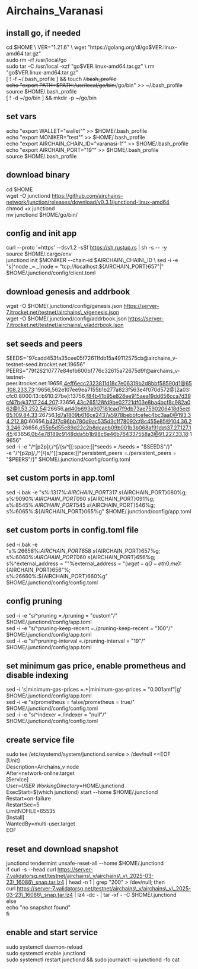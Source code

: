 # Airchains\_Varanasi

## install go, if needed

cd $HOME\
VER="1.21.6"\
wget "https://golang.org/dl/go$VER.linux-amd64.tar.gz"\
sudo rm -rf /usr/local/go\
sudo tar -C /usr/local -xzf "go$VER.linux-amd64.tar.gz"\
rm "go$VER.linux-amd64.tar.gz"\
\[ ! -f \~/.bash\_profile ] && touch ~~/.bash\_profile~~\
~~echo "export PATH=$PATH:/usr/local/go/bin:~~/go/bin" >> \~/.bash\_profile\
source $HOME/.bash\_profile\
\[ ! -d \~/go/bin ] && mkdir -p \~/go/bin

## set vars

echo "export WALLET="wallet"" >> $HOME/.bash\_profile\
echo "export MONIKER="test"" >> $HOME/.bash\_profile\
echo "export AIRCHAIN\_CHAIN\_ID="varanasi-1"" >> $HOME/.bash\_profile\
echo "export AIRCHAIN\_PORT="19"" >> $HOME/.bash\_profile\
source $HOME/.bash\_profile

## download binary

cd $HOME\
wget -O junctiond https://github.com/airchains-network/junction/releases/download/v0.3.1/junctiond-linux-amd64\
chmod +x junctiond\
mv junctiond $HOME/go/bin/

## config and init app

curl --proto '=https' --tlsv1.2 -sSf https://sh.rustup.rs | sh -s -- -y\
source $HOME/.cargo/env\
junctiond init $MONIKER --chain-id $AIRCHAIN\_CHAIN\_ID\
sed -i -e "s|^node _=._|node = "tcp://localhost:${AIRCHAIN\_PORT}657"|" $HOME/.junctiond/config/client.toml

## download genesis and addrbook

wget -O $HOME/.junctiond/config/genesis.json https://server-7.itrocket.net/testnet/airchains\_v/genesis.json\
wget -O $HOME/.junctiond/config/addrbook.json https://server-7.itrocket.net/testnet/airchains\_v/addrbook.json

## set seeds and peers

SEEDS="97cadd453fa35cee05f72611fdb15a49112575cb@airchains\_v-testnet-seed.itrocket.net:19656"\
PEERS="79f26210777e84efb600bf776c32615a72675d9f@airchains\_v-testnet-peer.itrocket.net:19656,4eff6ecc2323811d18c7e06319b2d8bbf58590d1@65.108.233.73:19656,562e107ee9ea7155b1b277a823f563e4f070d572@\[2a03:cfc0:8000:13::b910:27be]:13756,f84b41b95e828ee915aea19dd656cca7d39cf47b@37.17.244.207:33656,43c265128fd9be02721df03e8ba4bcf8c982a062@1.53.252.54:26656,ad40b693a907181cad7f9db73ae7590206418d5e@65.109.84.33:26756,1d7a1809b616ce2437a5978bebbfcefec4bc3aa0@193.34.212.80:60656,b43f7c96bb780d9ac535d3c1f78092cf8c455e85@104.36.23.246:26656,d55b5d55e89d22c2b8dcaeb09b001b3b068af91d@37.27.127.145:63656,0b4e78189c9148dda5b1b98c6e46b764337558a3@91.227.33.18:19656"\
sed -i -e "/^\[p2p]/,/^\[/{s/^\[\[:space:]]\*seeds _=._/seeds = "$SEEDS"/}"\
-e "/^\[p2p]/,/^\[/{s/^\[\[:space:]]\*persistent\_peers _=._/persistent\_peers = "$PEERS"/}" $HOME/.junctiond/config/config.toml

## set custom ports in app.toml

sed -i.bak -e "s%:1317%:${AIRCHAIN\_PORT}317%g;\
s%:8080%:${AIRCHAIN\_PORT}080%g;\
s%:9090%:${AIRCHAIN\_PORT}090%g;\
s%:9091%:${AIRCHAIN\_PORT}091%g;\
s%:8545%:${AIRCHAIN\_PORT}545%g;\
s%:8546%:${AIRCHAIN\_PORT}546%g;\
s%:6065%:${AIRCHAIN\_PORT}065%g" $HOME/.junctiond/config/app.toml

## set custom ports in config.toml file

sed -i.bak -e "s%:26658%:${AIRCHAIN\_PORT}658%g;\
s%:26657%:${AIRCHAIN\_PORT}657%g;\
s%:6060%:${AIRCHAIN\_PORT}060%g;\
s%:26656%:${AIRCHAIN\_PORT}656%g;\
s%^external\_address = ""%external\_address = "$(wget -qO- eth0.me):${AIRCHAIN\_PORT}656"%;\
s%:26660%:${AIRCHAIN\_PORT}660%g" $HOME/.junctiond/config/config.toml

## config pruning

sed -i -e "s/^pruning _=._/pruning = "custom"/" $HOME/.junctiond/config/app.toml\
sed -i -e "s/^pruning-keep-recent _=._/pruning-keep-recent = "100"/" $HOME/.junctiond/config/app.toml\
sed -i -e "s/^pruning-interval _=._/pruning-interval = "19"/" $HOME/.junctiond/config/app.toml

## set minimum gas price, enable prometheus and disable indexing

sed -i 's|minimum-gas-prices =.\*|minimum-gas-prices = "0.001amf"|g' $HOME/.junctiond/config/app.toml\
sed -i -e "s/prometheus = false/prometheus = true/" $HOME/.junctiond/config/config.toml\
sed -i -e "s/^indexer _=._/indexer = "null"/" $HOME/.junctiond/config/config.toml

## create service file

sudo tee /etc/systemd/system/junctiond.service > /dev/null <\<EOF\
\[Unit]\
Description=Airchains\_v node\
After=network-online.target\
\[Service]\
User=$USER\
WorkingDirectory=$HOME/.junctiond\
ExecStart=$(which junctiond) start --home $HOME/.junctiond\
Restart=on-failure\
RestartSec=5\
LimitNOFILE=65535\
\[Install]\
WantedBy=multi-user.target\
EOF

## reset and download snapshot

junctiond tendermint unsafe-reset-all --home $HOME/.junctiond\
if curl -s --head curl https://server-7.validatorsg.net/testnet/airchains\_v/airchains\_v\_2025-03-23\_16086\_snap.tar.lz4 | head -n 1 | grep "200" > /dev/null; then\
curl https://server-7.validatorsg.net/testnet/airchains\_v/airchains\_v\_2025-03-23\_16086\_snap.tar.lz4 | lz4 -dc - | tar -xf - -C $HOME/.junctiond\
else\
echo "no snapshot found"\
fi

## enable and start service

sudo systemctl daemon-reload\
sudo systemctl enable junctiond\
sudo systemctl restart junctiond && sudo journalctl -u junctiond -fo cat
